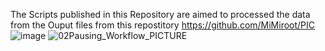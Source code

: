 The Scripts published in this Repository are aimed to processed the data from the Ouput files from this repostitory https://github.com/MiMiroot/PIC
![image](https://github.com/jcorderJC12/02PAUSING_P2t/assets/171034623/8aaf75f3-5699-4c61-a8d3-c7279a3eef0d)
![02Pausing_Workflow_PICTURE](https://github.com/jcorderJC12/02PAUSING_P2t/assets/171034623/08ad4d79-47aa-4ab1-9dc7-8d0708984054)
